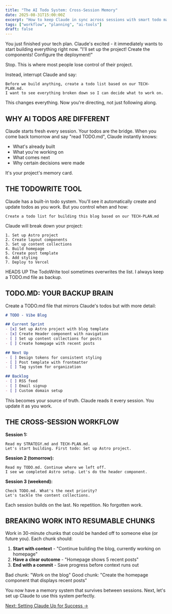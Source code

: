 ```yaml
---
title: "The AI Todo System: Cross-Session Memory"
date: 2025-08-31T15:00:00Z
excerpt: "How to keep Claude in sync across sessions with smart todo management."
tags: ["workflow", "planning", "ai-tools"]
draft: false
---
```


You just finished your tech plan. Claude's excited - it immediately wants to start building everything right now. "I'll set up the project! Create the components! Configure the deployment!" 

Stop. This is where most people lose control of their project.

Instead, interrupt Claude and say:

```
Before we build anything, create a todo list based on our TECH-PLAN.md. 
I want to see everything broken down so I can decide what to work on.
```

This changes everything. Now you're directing, not just following along.

## WHY AI TODOS ARE DIFFERENT

Claude starts fresh every session. Your todos are the bridge. When you come back tomorrow and say "read TODO.md", Claude instantly knows:
- What's already built
- What you're working on
- What comes next
- Why certain decisions were made

It's your project's memory card.

## THE TODOWRITE TOOL

Claude has a built-in todo system. You'll see it automatically create and update todos as you work. But you control when and how:

```
Create a todo list for building this blog based on our TECH-PLAN.md
```

Claude will break down your project:
```
1. Set up Astro project
2. Create layout components
3. Set up content collections
4. Build homepage
5. Create post template
6. Add styling
7. Deploy to Vercel
```

<span class="context-label">HEADS UP</span> <span class="context-text">The TodoWrite tool sometimes overwrites the list. I always keep a TODO.md file as backup.</span>

## TODO.MD: YOUR BACKUP BRAIN

Create a TODO.md file that mirrors Claude's todos but with more detail:

```markdown
# TODO - Vibe Blog

## Current Sprint
- [x] Set up Astro project with blog template
- [x] Create Header component with navigation
- [ ] Set up content collections for posts
- [ ] Create homepage with recent posts

## Next Up
- [ ] Design tokens for consistent styling
- [ ] Post template with frontmatter
- [ ] Tag system for organization

## Backlog
- [ ] RSS feed
- [ ] Email signup
- [ ] Custom domain setup
```

This becomes your source of truth. Claude reads it every session. You update it as you work.

## THE CROSS-SESSION WORKFLOW

**Session 1:**
```
Read my STRATEGY.md and TECH-PLAN.md. 
Let's start building. First todo: Set up Astro project.
```

**Session 2 (tomorrow):**
```
Read my TODO.md. Continue where we left off.
I see we completed Astro setup. Let's do the header component.
```

**Session 3 (weekend):**
```
Check TODO.md. What's the next priority?
Let's tackle the content collections.
```

Each session builds on the last. No repetition. No forgotten work.

## BREAKING WORK INTO RESUMABLE CHUNKS

Work in 30-minute chunks that could be handed off to someone else (or future you). Each chunk should:

1. **Start with context** - "Continue building the blog, currently working on homepage"
2. **Have a clear outcome** - "Homepage shows 5 recent posts"
3. **End with a commit** - Save progress before context runs out

Bad chunk: "Work on the blog"
Good chunk: "Create the homepage component that displays recent posts"

You now have a memory system that survives between sessions. Next, let's set up Claude to use this system perfectly.

[Next: Setting Claude Up for Success →](/posts/setting-claude-up-for-success)